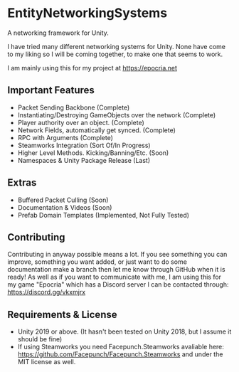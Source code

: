 # EntityNetworkingSystems
 A networking framework for Unity.


I have tried many different networking systems for Unity. None have come to my liking so I will be coming together, to make one that seems to work.

I am mainly using this for my project at https://epocria.net

## Important Features
- Packet Sending Backbone (Complete)
- Instantiating/Destroying GameObjects over the network (Complete)
- Player authority over an object. (Complete)
- Network Fields, automatically get synced. (Complete)
- RPC with Arguments (Complete)
- Steamworks Integration (Sort Of/In Progress)
- Higher Level Methods. Kicking/Banning/Etc. (Soon)
- Namespaces & Unity Package Release (Last)

## Extras
- Buffered Packet Culling (Soon)
- Documentation & Videos (Soon)
- Prefab Domain Templates (Implemented, Not Fully Tested)

## Contributing
Contributing in anyway possible means a lot. If you see something you can improve, something you want added, or just want to do some documentation make a branch then let me know through GitHub when it is ready! As well as if you want to communicate with me, I am using this for my game "Epocria" which has a Discord server I can be contacted through: https://discord.gg/vkxmjrx

## Requirements & License
- Unity 2019 or above. (It hasn't been tested on Unity 2018, but I assume it should be fine)
- If using Steamworks you need Facepunch.Steamworks avaliable here: https://github.com/Facepunch/Facepunch.Steamworks and under the MIT license as well.
